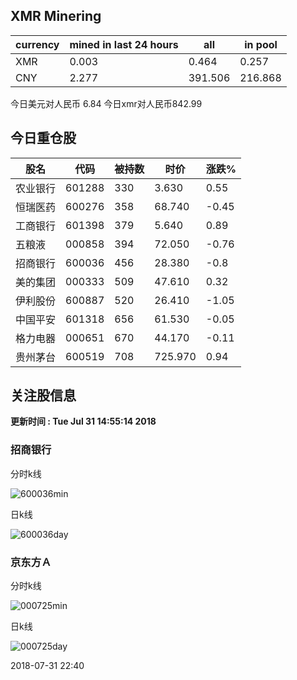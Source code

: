 ## XMR Minering

|currency|mined in last 24 hours|all|in pool|
|---|---|---|---|
|XMR|0.003|0.464|0.257|
|CNY|2.277|391.506|216.868|

今日美元对人民币 6.84	今日xmr对人民币842.99


## 今日重仓股 

|股名|代码|被持数|时价|涨跌%|
|---|---|---|---|---|
|农业银行|601288|330|3.630|0.55|
|恒瑞医药|600276|358|68.740|-0.45|
|工商银行|601398|379|5.640|0.89|
|五粮液|000858|394|72.050|-0.76|
|招商银行|600036|456|28.380|-0.8|
|美的集团|000333|509|47.610|0.32|
|伊利股份|600887|520|26.410|-1.05|
|中国平安|601318|656|61.530|-0.05|
|格力电器|000651|670|44.170|-0.11|
|贵州茅台|600519|708|725.970|0.94|

## 关注股信息
**更新时间 : Tue Jul 31 14:55:14 2018**
### 招商银行 
分时k线

![600036min](http://image.sinajs.cn/newchart/min/n/sh600036.gif)

日k线

![600036day](http://image.sinajs.cn/newchart/daily/n/sh600036.gif)

### 京东方Ａ 
分时k线

![000725min](http://image.sinajs.cn/newchart/min/n/sz000725.gif)

日k线

![000725day](http://image.sinajs.cn/newchart/daily/n/sz000725.gif)

2018-07-31 22:40